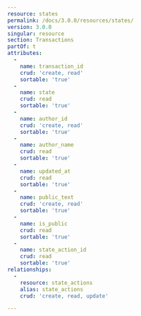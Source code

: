 ```yaml
---
resource: states
permalink: /docs/3.0.0/resources/states/
version: 3.0.0
singular: resource
section: Transactions
partOf: t
attributes:
  -
    name: transaction_id
    crud: 'create, read'
    sortable: 'true'
  -
    name: state
    crud: read
    sortable: 'true'
  -
    name: author_id
    crud: 'create, read'
    sortable: 'true'
  -
    name: author_name
    crud: read
    sortable: 'true'
  -
    name: updated_at
    crud: read
    sortable: 'true'
  -
    name: public_text
    crud: 'create, read'
    sortable: 'true'
  -
    name: is_public
    crud: read
    sortable: 'true'
  -
    name: state_action_id
    crud: read
    sortable: 'true'
relationships:
  -
    resource: state_actions
    alias: state_actions
    crud: 'create, read, update'

---
```

